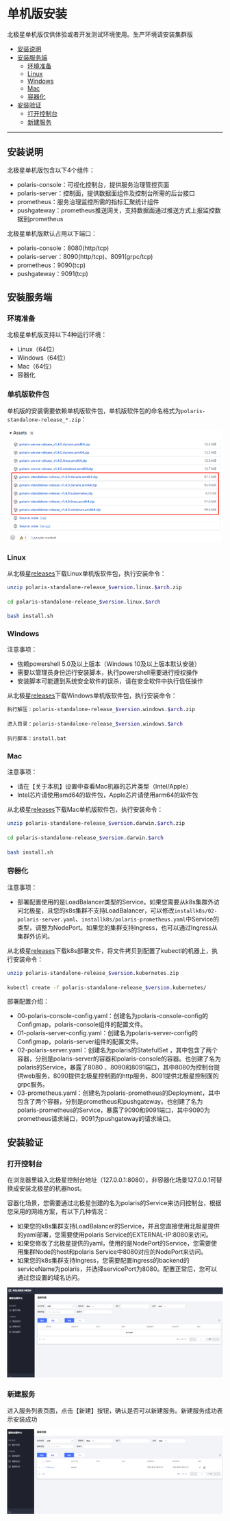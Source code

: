 # 单机版安装

北极星单机版仅供体验或者开发测试环境使用。生产环境请安装集群版

* [安装说明](#安装说明)
* [安装服务端](#安装服务端)
  * [环境准备](#环境准备)
  * [Linux](#linux)
  * [Windows](#windows)
  * [Mac](#mac)
  * [容器化](#容器化)
* [安装验证](#安装验证)
  * [打开控制台](#打开控制台)
  * [新建服务](#新建服务)

---

## 安装说明

北极星单机版包含以下4个组件：

- polaris-console：可视化控制台，提供服务治理管控页面
- polaris-server：控制面，提供数据面组件及控制台所需的后台接口
- prometheus：服务治理监控所需的指标汇聚统计组件
- pushgateway：prometheus推送网关，支持数据面通过推送方式上报监控数据到prometheus

北极星单机版默认占用以下端口：

- polaris-console：8080(http/tcp)
- polaris-server：8090(http/tcp)、8091(grpc/tcp)
- prometheus：9090(tcp)
- pushgateway：9091(tcp)

## 安装服务端

### 环境准备

北极星单机版支持以下4种运行环境：

- Linux（64位）
- Windows（64位）
- Mac（64位）
- 容器化

### 单机版软件包

单机版的安装需要依赖单机版软件包，单机版软件包的命名格式为```polaris-standalone-release_*.zip```：

![单机版](图片/安装单机版/单机版.png)

### Linux

从北极星[releases](https://github.com/polarismesh/polaris/releases)下载Linux单机版软件包，执行安装命令：

```bash
unzip polaris-standalone-release_$version.linux.$arch.zip

cd polaris-standalone-release_$version.linux.$arch

bash install.sh
```

### Windows

注意事项：

- 依赖powershell 5.0及以上版本（Windows 10及以上版本默认安装）
- 需要以管理员身份运行安装脚本，执行powershell需要进行授权操作
- 安装脚本可能遭到系统安全软件的误杀，请在安全软件中执行信任操作

从北极星[releases](https://github.com/polarismesh/polaris/releases)下载Windows单机版软件包，执行安装命令：

```bash
执行解压：polaris-standalone-release_$version.windows.$arch.zip

进入目录：polaris-standalone-release_$version.windows.$arch

执行脚本：install.bat
```

### Mac

注意事项：

- 请在【关于本机】设置中查看Mac机器的芯片类型（Intel/Apple）
- Intel芯片请使用amd64的软件包，Apple芯片请使用arm64的软件包

从北极星[releases](https://github.com/polarismesh/polaris/releases)下载Mac单机版软件包，执行安装命令：

```bash
unzip polaris-standalone-release_$version.darwin.$arch.zip

cd polaris-standalone-release_$version.darwin.$arch

bash install.sh
```

### 容器化

注意事项：

- 部署配置使用的是LoadBalancer类型的Service。如果您需要从k8s集群外访问北极星，且您的k8s集群不支持LoadBalancer，可以修改`installk8s/02-polaris-server.yaml`、`installk8s/polaris-prometheus.yaml`中Service的类型，调整为NodePort。如果您的集群支持Ingress，也可以通过Ingress从集群外访问。

从北极星[releases](https://github.com/polarismesh/polaris/releases)下载k8s部署文件，将文件拷贝到配置了kubectl的机器上，执行安装命令：

```bash
unzip polaris-standalone-release_$version.kubernetes.zip

kubectl create -f polaris-standalone-release_$version.kubernetes/
```

部署配置介绍：

- 00-polaris-console-config.yaml：创建名为polaris-console-config的Configmap，polaris-console组件的配置文件。
- 01-polaris-server-config.yaml：创建名为polaris-server-config的Configmap，polaris-server组件的配置文件。
- 02-polaris-server.yaml：创建名为polaris的StatefulSet ，其中包含了两个容器，分别是polaris-server的容器和polaris-console的容器。也创建了名为polaris的Service，暴露了8080 、8090和8091端口，其中8080为控制台提供web服务，8090提供北极星控制面的http服务，8091提供北极星控制面的grpc服务。
- 03-prometheus.yaml：创建名为polaris-prometheus的Deployment，其中包含了两个容器，分别是prometheus和pushgateway。也创建了名为polaris-prometheus的Service，暴露了9090和9091端口，其中9090为prometheus请求端口，9091为pushgateway的请求端口。


## 安装验证

### 打开控制台

在浏览器里输入北极星控制台地址（127.0.0.1:8080），非容器化场景127.0.0.1可替换成安装北极星的机器host。

容器化场景，您需要通过北极星创建的名为polaris的Service来访问控制台，根据您采用的网络方案，有以下几种情况：

- 如果您的k8s集群支持LoadBalancer的Service，并且您直接使用北极星提供的yaml部署，您需要使用polaris Service的EXTERNAL-IP:8080来访问。
- 如果您修改了北极星提供的yaml，使用的是NodePort的Service，您需要使用集群Node的host和polaris Service中8080对应的NodePort来访问。
- 如果您的k8s集群支持Ingress，您需要配置Ingress的backend的serviceName为polaris，并选择servicePort为8080。配置正常后，您可以通过您设置的域名访问。

![控制台](./图片/安装单机版/控制台.png)

### 新建服务

进入服务列表页面，点击【新建】按钮，确认是否可以新建服务。新建服务成功表示安装成功

![新建服务](./图片/安装单机版/新建服务.png)
